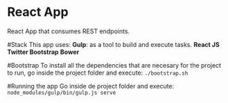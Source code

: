 # React App
React App that consumes REST endpoints.

#Stack
This app uses:
  **Gulp**: as a tool to build and execute tasks.
  **React JS**
  **Twitter Bootstrap**
  **Bower**

#Bootstrap
To install all the dependencies that are necesary for the project to run, go inside the project folder and execute:
`./bootstrap.sh`

#Running the app
Go inside de project folder and execute:
`node_modules/gulp/bin/gulp.js serve`
